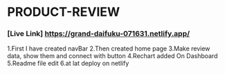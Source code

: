 # PRODUCT-REVIEW

### [Live Link] https://grand-daifuku-071631.netlify.app/


1.First I have created navBar
2.Then created home page
3.Make review data, show them and connect with button
4.Rechart added On Dashboard
5.Readme file edit
6.at lat deploy on netlify
